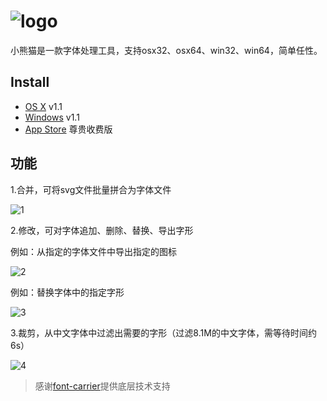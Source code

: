 ![logo](https://cloud.githubusercontent.com/assets/1193966/15237922/3edf64c2-1905-11e6-9503-b5cd0765313f.png)
=============================================

小熊猫是一款字体处理工具，支持osx32、osx64、win32、win64，简单任性。

## Install

* <a href="http://pan.baidu.com/s/1qYciPXE">OS X</a> v1.1
* <a href="http://pan.baidu.com/s/1mhUP2Pi">Windows</a> v1.1
* <a href="https://itunes.apple.com/cn/app/webfont/id1181350496?mt=12">App Store</a> 尊贵收费版

## 功能

1.合并，可将svg文件批量拼合为字体文件

![1](https://cloud.githubusercontent.com/assets/1193966/15237919/3edb25c4-1905-11e6-9a9a-be8851951840.png)


2.修改，可对字体追加、删除、替换、导出字形


例如：从指定的字体文件中导出指定的图标

![2](https://cloud.githubusercontent.com/assets/1193966/15237920/3edb94a0-1905-11e6-992e-84fa3a7b91c4.gif)


例如：替换字体中的指定字形

![3](https://cloud.githubusercontent.com/assets/1193966/15237923/3edf94ec-1905-11e6-91ac-e600ee16a771.gif)


3.裁剪，从中文字体中过滤出需要的字形（过滤8.1M的中文字体，需等待时间约6s）

![4](https://cloud.githubusercontent.com/assets/1193966/15237921/3edf1ff8-1905-11e6-9734-b6b060e3a9ae.png)

> 感谢<a href="https://github.com/purplebamboo/font-carrier">font-carrier</a>提供底层技术支持

